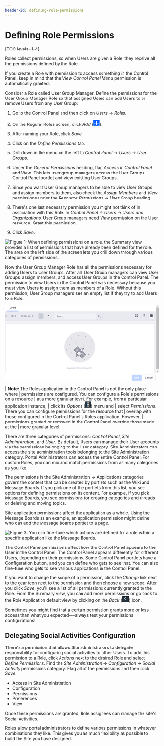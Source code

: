 ```yaml
---
header-id: defining-role-permissions
---
```


# Defining Role Permissions

[TOC levels=1-4]

Roles collect permissions, so when Users are given a Role, they receive all the
permissions defined by the Role. 

If you create a Role with permission to access something in the Control Panel,
keep in mind that the *View Control Panel Menu* permission is automatically
granted.

Consider a Role called User Group Manager. Define the permissions for the User
Group Manager Role so that assigned Users can add Users to or remove Users from
any User Group:

1.  Go to the Control Panel and then click on *Users* &rarr; *Roles*.

2.  On the Regular Roles screen, click *Add* (![Add](../../../images/icon-add.png)).

3.  After naming your Role, click *Save*.

4.  Click on the *Define Permissions* tab.

5.  Drill down in the menu on the left to *Control Panel* &rarr; *Users* &rarr;
    *User Groups*.

6.  Under the *General Permissions* heading, flag *Access in Control Panel* and
    *View*. This lets user group managers access the User Groups Control Panel
    portlet and view existing User Groups.

7.  Since you want User Group managers to be able to view User Groups and
    assign members to them, also check the *Assign Members* and *View*
    permissions under the *Resource Permissions* &rarr; *User Group* heading.

8.  There's one last necessary permission you might not think of in association
    with this Role. In *Control Panel* &rarr; *Users* &rarr; *Users and
    Organizations*, User Group managers need *View* permission on the User
    resource. Grant this permission.

9.  Click *Save*.

![Figure 1: When defining permissions on a role, the Summary view provides a list of permissions that have already been defined for the role. The area on the left side of the screen lets you drill down through various categories of permissions.](../../../images/roles-define-permissions.png)

Now the User Group Manager Role has all the permissions necessary for adding
Users to User Groups. After all, User Group managers can view User Groups,
assign members, and access User Groups in the Control Panel. The permission to
view Users in the Control Panel was necessary because you must view Users to
assign them as members of a Role. Without this permission, User Group managers
see an empty list if they try to add Users to a Role.

![Figure 2: Users assigned to the User Group Manager role can't find any users to add unless they have view permissions on the User resource.](../../../images/roles-no-users-found.png)

| **Note:** The Roles application in the Control Panel is not the only place where
| permissions are configured. You can configure a Role's permissions on a resource
| at a more granular level. For example, from a particular application instance,
| click its *Options* (![Options](../../../images/icon-options.png)) menu and
| select *Permissions*. There you can configure permissions for the resource that
| overlap with those configured in the Control Panel's Roles application. However,
| permissions granted or removed in the Control Panel override those made at the
| more granular level.

There are three categories of permissions: *Control Panel*, *Site
Administration*, and *User*. By default, Users can manage their User accounts
via the permissions belonging to the User category. Site Administrators can
access the site administration tools belonging to the Site Administration
category. Portal Administrators can access the entire Control Panel. For custom
Roles, you can mix and match permissions from as many categories as you like.

The permissions in the Site Administration &rarr; Applications categories govern
the content that can be created by portlets such as the Wiki and Message Boards.
If you pick one of the portlets from this list, you see options for defining
permissions on its content. For example, if you pick Message Boards, you see
permissions for creating categories and threads or deleting and moving topics.

Site application permissions affect the application as a whole. Using the
Message Boards as an example, an application permission might define who can add
the Message Boards portlet to a page.

![Figure 3: You can fine-tune which actions are defined for a role within a specific application like the Message Boards.](../../../images/roles-message-board-content-permissions.png)

The Control Panel permissions affect how the Control Panel appears to the User
in the Control Panel. The Control Panel appears differently for different Users,
depending on their permissions. Some Control Panel portlets have a Configuration
button, and you can define who gets to see that. You can also fine-tune who gets
to see various applications in the Control Panel.

If you want to change the scope of a permission, click the *Change* link next to
the gear icon next to the permission and then choose a new scope. After you
click *Save*, you'll see a list of all permissions currently granted to the
Role. From the Summary view, you can add more permissions or go back to the Role
Application default view by clicking on the *Back*
(![Back](../../../images/icon-back.png)) icon.

Sometimes you might find that a certain permission grants more or less access
than what you expected---always test your permissions configurations! 

## Delegating Social Activities Configuration

There's a permission that allows Site administrators to delegate responsibility
for configuring social activities to other Users. To add this permission to a
Role, click *Actions* next to the desired Role and select *Define Permissions*.
Find the *Site Administration* &rarr; *Configuration* &rarr; *Social Activity*
permissions category. Flag all of the permissions and then click *Save*:

- Access in Site Administration
- Configuration
- Permissions
- Preferences
- View

Once these permissions are granted, Role assignees can manage the site's Social
Activities.

Roles allow portal administrators to define various permissions in whatever
combinations they like. This gives you as much flexibility as possible to build
the Site you have designed.
